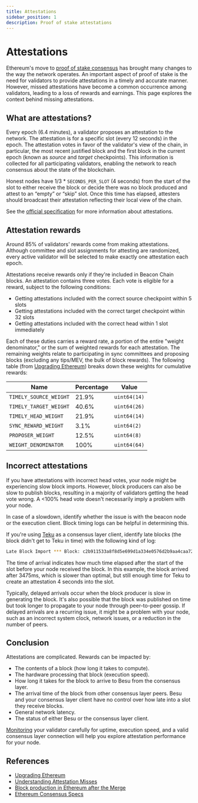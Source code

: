 ```yaml
---
title: Attestations
sidebar_position: 1
description: Proof of stake attestations
---
```


# Attestations

Ethereum's move to [proof of stake consensus](./index.md) has brought many changes to the way the network operates. An important aspect of proof of stake is the need for validators to provide attestations in a timely and accurate manner. However, missed attestations have become a common occurrence among validators, leading to a loss of rewards and earnings. This page explores the context behind missing attestations.

## What are attestations?

Every epoch (6.4 minutes), a validator proposes an attestation to the network. The attestation is for a specific slot (every 12 seconds) in the epoch. The attestation votes in favor of the validator's view of the chain, in particular, the most recent justified block and the first block in the current epoch (known as _source_ and _target_ checkpoints). This information is collected for all participating validators, enabling the network to reach consensus about the state of the blockchain.

Honest nodes have 1/3 \* `SECONDS_PER_SLOT` (4 seconds) from the start of the slot to either receive the block or decide there was no block produced and attest to an “empty” or “skip” slot. Once this time has elapsed, attesters should broadcast their attestation reflecting their local view of the chain.

See the [official specification](https://github.com/ethereum/consensus-specs/blob/dev/specs/phase0/validator.md#attesting) for more information about attestations.

## Attestation rewards

Around 85% of validators' rewards come from making attestations. Although committee and slot assignments for attesting are randomized, every active validator will be selected to make exactly one attestation each epoch.

Attestations receive rewards only if they're included in Beacon Chain blocks. An attestation contains three votes. Each vote is eligible for a reward, subject to the following conditions:

- Getting attestations included with the correct source checkpoint within 5 slots
- Getting attestations included with the correct target checkpoint within 32 slots
- Getting attestations included with the correct head within 1 slot immediately

Each of these duties carries a reward rate, a portion of the entire "weight denominator," or the sum of weighted rewards for each attestation. The remaining weights relate to participating in sync committees and proposing blocks (excluding any tips/MEV, the bulk of block rewards). The following table (from [Upgrading Ethereum](https://eth2book.info/bellatrix/part2/incentives/rewards/)) breaks down these weights for cumulative rewards:

| Name                   | Percentage | Value        |
| ---------------------- | ---------- | ------------ |
| `TIMELY_SOURCE_WEIGHT` | 21.9%      | `uint64(14)` |
| `TIMELY_TARGET_WEIGHT` | 40.6%      | `uint64(26)` |
| `TIMELY_HEAD_WEIGHT`   | 21.9%      | `uint64(14)` |
| `SYNC_REWARD_WEIGHT`   | 3.1%       | `uint64(2)`  |
| `PROPOSER_WEIGHT`      | 12.5%      | `uint64(8)`  |
| `WEIGHT_DENOMINATOR`   | 100%       | `uint64(64)` |

## Incorrect attestations

If you have attestations with incorrect head votes, your node might be experiencing slow block imports. However, block producers can also be slow to publish blocks, resulting in a majority of validators getting the head vote wrong. A \<100% head vote doesn't necessarily imply a problem with your node.

In case of a slowdown, identify whether the issue is with the beacon node or the execution client. Block timing logs can be helpful in determining this.

If you're using [Teku](https://docs.teku.consensys.net/) as a consensus layer client, identify late blocks (the block didn't get to Teku in time) with the following kind of log:

```bash
Late Block Import *** Block: c2b911533a8f8d5e699d1a334e0576d2b9aa4caa726bde8b827548b579b47c68 (4765916) proposer 6230 arrival 3475ms, pre-state_retrieved +5ms, processed +185ms, execution_payload_result_received +1436ms, begin_importing +0ms, transaction_prepared +0ms, transaction_committed +0ms, completed +21ms
```

The time of arrival indicates how much time elapsed after the start of the slot before your node received the block. In this example, the block arrived after 3475ms, which is slower than optimal, but still enough time for Teku to create an attestation 4 seconds into the slot.

Typically, delayed arrivals occur when the block producer is slow in generating the block. It's also possible that the block was published on time but took longer to propagate to your node through peer-to-peer gossip. If delayed arrivals are a recurring issue, it might be a problem with your node, such as an incorrect system clock, network issues, or a reduction in the number of peers.

## Conclusion

Attestations are complicated. Rewards can be impacted by:

- The contents of a block (how long it takes to compute).
- The hardware processing that block (execution speed).
- How long it takes for the block to arrive to Besu from the consensus layer.
- The arrival time of the block from other consensus layer peers. Besu and your consensus layer client have no control over how late into a slot they receive blocks.
- General network latency.
- The status of either Besu or the consensus layer client.

[Monitoring](../../how-to/monitor/index.md) your validator carefully for uptime, execution speed, and a valid consensus layer connection will help you explore attestation performance for your node.

## References

- [Upgrading Ethereum](https://eth2book.info/bellatrix/part2/incentives/rewards/)
- [Understanding Attestation Misses](https://www.symphonious.net/2022/09/25/understanding-attestation-misses/)
- [Block production in Ethereum after the Merge](https://notes.ethereum.org/DaWh-02HQ4qftum1xdphkg?view#Broadcast-attestation)
- [Ethereum Consensus Specs](https://github.com/ethereum/consensus-specs/blob/dev/specs/phase0/validator.md#attesting)
